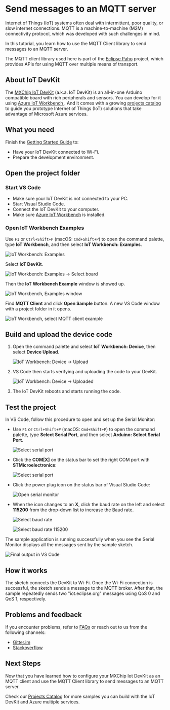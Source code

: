 # Send messages to an MQTT server

Internet of Things (IoT) systems often deal with intermittent, poor quality, or slow internet connections. MQTT is a machine-to-machine (M2M) connectivity protocol, which was developed with such challenges in mind. 

In this tutorial, you learn how to use the MQTT Client library to send messages to an MQTT server.

The MQTT client library used here is part of the [Eclipse Paho](http://www.eclipse.org/paho/) project, which provides APIs for using MQTT over multiple means of transport.

## About IoT DevKit

The [MXChip IoT DevKit](https://aka.ms/iot-devkit) (a.k.a. IoT DevKit) is an all-in-one Arduino compatible board with rich peripherals and sensors. You can develop for it using [Azure IoT Workbench ](https://aka.ms/azure-iot-workbench). And it comes with a growing [projects catalog](https://aka.ms/devkit/project-catalog) to guide you prototype Internet of Things (IoT) solutions that take advantage of Microsoft Azure services.

## What you need

Finish the [Getting Started Guide](./devkit-get-started.md) to:

* Have your IoT DevKit connected to Wi-Fi.
* Prepare the development environment.

## Open the project folder

### Start VS Code

* Make sure your IoT DevKit is not connected to your PC.
* Start Visual Studio Code.
* Connect the IoT DevKit to your computer.
* Make sure [Azure IoT Workbench](https://marketplace.visualstudio.com/items?itemName=vsciot-vscode.vscode-iot-workbench) is installed.

### Open IoT Workbench Examples

Use `F1` or `Ctrl+Shift+P` (macOS: `Cmd+Shift+P`) to open the command palette, type **IoT Workbench**, and then select **IoT Workbench: Examples**.

![IoT Workbench: Examples](media/iot-workbench-examples-cmd.png)

Select **IoT DevKit**.

![IoT Workbench: Examples -> Select board](media/iot-workbench-examples-board.png)

Then the **IoT Workbench Example** window is showed up.

![IoT Workbench, Examples window](media/iot-workbench-examples.png)

Find **MQTT Client** and click **Open Sample** button. A new VS Code window with a project folder in it opens.

![IoT Workbench, select MQTT client example](media/iot-devkit-mqtt-client/iot-workbench-example.png)

## Build and upload the device code

1. Open the command palette and select **IoT Workbench: Device**, then select **Device Upload**.

	![IoT Workbench: Device -> Upload](media/iot-workbench-device-upload.png)

2. VS Code then starts verifying and uploading the code to your DevKit.

	![IoT Workbench: Device -> Uploaded](media/iot-devkit-mqtt-client/device-upload-output.png)

3. The IoT DevKit reboots and starts running the code.

## Test the project

In VS Code, follow this procedure to open and set up the Serial Monitor:

* Use `F1` or `Ctrl+Shift+P` (macOS: `Cmd+Shift+P`) to open the command palette, type **Select Serial Port**, and then select **Arduino: Select Serial Port**.

  ![Select serial port](media/iot-devkit-mqtt-client/select-serial-port.png)

* Click the **COM[X]** on the status bar to set the right COM port with **STMicroelectronics**:

  ![Select serial port](media/iot-devkit-mqtt-client/select-devkit-com-port.png)

* Click the power plug icon on the status bar of Visual Studio Code:
  
  ![Open serial monitor](media/iot-devkit-mqtt-client/open-serial-monitor.png)

* When the icon changes to an **X**, click the baud rate on the left and select **115200** from the drop-down list to increase the Baud rate.

  ![Select baud rate](media/iot-devkit-mqtt-client/select-baud-rate.png)

  ![Select baud rate 115200](media/iot-devkit-mqtt-client/select-baud-rate-115200.png)


The sample application is running successfully when you see the Serial Monitor displays all the messages sent by the sample sketch.

![Final output in VS Code](media/iot-devkit-mqtt-client/example-result.png)

## How it works

The sketch connects the DevKit to Wi-Fi. Once the Wi-Fi connection is successful, the sketch sends a message to the MQTT broker. After that, the sample repeatedly sends two "iot.eclipse.org" messages using QoS 0 and QoS 1, respectively.

## Problems and feedback

If you encounter problems, refer to [FAQs](https://microsoft.github.io/azure-iot-developer-kit/docs/faq/) or reach out to us from the following channels:

* [Gitter.im](http://gitter.im/Microsoft/azure-iot-developer-kit)
* [Stackoverflow](https://stackoverflow.com/questions/tagged/iot-devkit)

## Next Steps

Now that you have learned how to configure your MXChip Iot DevKit as an MQTT client and use the MQTT Client library to send messages to an MQTT server.

Check our [Projects Catalog](https://aka.ms/devkit/project-catalog) for more samples you can build with the IoT DevKit and Azure multiple services.